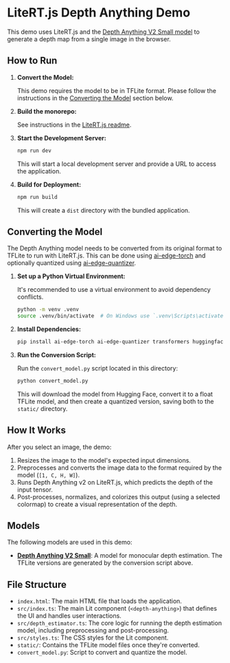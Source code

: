 # LiteRT.js Depth Anything Demo

This demo uses LiteRT.js and the [Depth Anything V2 Small model](https://huggingface.co/docs/transformers/en/model_doc/depth_anything_v2) to generate a depth map from a single image in the browser.

## How to Run

1.  **Convert the Model:**

    This demo requires the model to be in TFLite format. Please follow the instructions in the [Converting the Model](#converting-the-model) section below.

2.  **Build the monorepo:**

    See instructions in the [LiteRT.js readme](https://github.com/google-ai-edge/LiteRT/blob/main/litert/js/README.md).

3.  **Start the Development Server:**

    ```bash
    npm run dev
    ```

    This will start a local development server and provide a URL to access the
    application.

4.  **Build for Deployment:**

    ```bash
    npm run build
    ```

    This will create a `dist` directory with the bundled application.

## Converting the Model

The Depth Anything model needs to be converted from its original format to TFLite to run with LiteRT.js. This can be done using [ai-edge-torch](https://github.com/google-ai-edge/ai-edge-torch) and optionally quantized using [ai-edge-quantizer](https://github.com/google-ai-edge/ai-edge-quantizer).

1.  **Set up a Python Virtual Environment:**

    It's recommended to use a virtual environment to avoid dependency conflicts.

    ```bash
    python -m venv .venv
    source .venv/bin/activate  # On Windows use `.venv\Scripts\activate`
    ```

2.  **Install Dependencies:**

    ```bash
    pip install ai-edge-torch ai-edge-quantizer transformers huggingface-hub torch pillow requests
    ```

3.  **Run the Conversion Script:**

    Run the `convert_model.py` script located in this directory:

    ```bash
    python convert_model.py
    ```
    This will download the model from Hugging Face, convert it to a float TFLite
    model, and then create a quantized version, saving both to the `static/`
    directory.

## How It Works

After you select an image, the demo:

1.  Resizes the image to the model's expected input dimensions.
2.  Preprocesses and converts the image data to the format required by the
    model (`[1, C, H, W]`).
3.  Runs Depth Anything v2 on LiteRT.js, which predicts the depth of the input
    tensor.
4.  Post-processes, normalizes, and colorizes this output
    (using a selected colormap) to create a visual representation of the depth.

## Models

The following models are used in this demo:

*   [**Depth Anything V2 Small**](https://huggingface.co/depth-anything/Depth-Anything-V2-Small-hf): A model for monocular depth estimation. The TFLite versions are generated by the conversion script above.

## File Structure

*   `index.html`: The main HTML file that loads the application.
*   `src/index.ts`: The main Lit component (`<depth-anything>`) that defines the UI and handles user interactions.
*   `src/depth_estimator.ts`: The core logic for running the depth estimation model, including preprocessing and post-processing.
*   `src/styles.ts`: The CSS styles for the Lit component.
*   `static/`: Contains the TFLite model files once they're converted.
*   `convert_model.py`: Script to convert and quantize the model.


